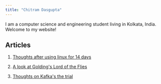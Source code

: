 ```yaml
---
title: "Chitram Dasgupta"
---
```


I am a computer science and engineering student living in Kolkata, India.
Welcome to my website!

## Articles

1. [Thoughts after using linux for 14 days](articles/linux-for-14-days.html)

2. [A look at Golding's Lord of the Flies](articles/lord-of-the-flies.html)

3. [Thoughts on Kafka's the trial](articles/the-trial.html)
